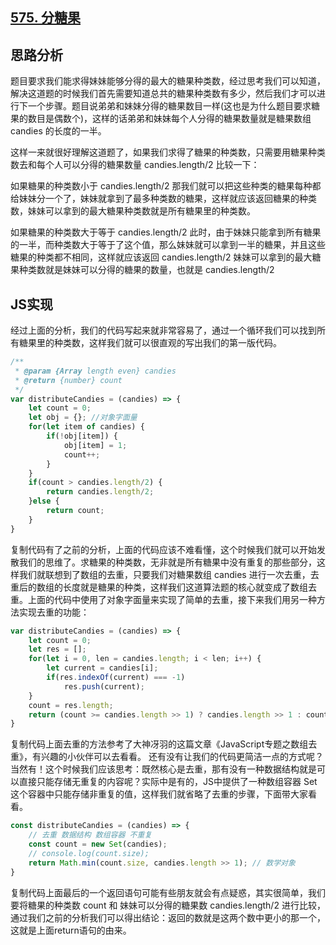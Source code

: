 ## [575. 分糖果](https://leetcode-cn.com/problems/distribute-candies/)

## 思路分析

题目要求我们能求得妹妹能够分得的最大的糖果种类数，经过思考我们可以知道，解决这道题的时候我们首先需要知道总共的糖果种类数有多少，然后我们才可以进行下一个步骤。题目说弟弟和妹妹分得的糖果数目一样(这也是为什么题目要求糖果的数目是偶数个)，这样的话弟弟和妹妹每个人分得的糖果数量就是糖果数组 candies 的长度的一半。

这样一来就很好理解这道题了，如果我们求得了糖果的种类数，只需要用糖果种类数去和每个人可以分得的糖果数量 candies.length/2 比较一下：

如果糖果的种类数小于 candies.length/2 那我们就可以把这些种类的糖果每种都给妹妹分一个了，妹妹就拿到了最多种类数的糖果，这样就应该返回糖果的种类数，妹妹可以拿到的最大糖果种类数就是所有糖果里的种类数。

如果糖果的种类数大于等于 candies.length/2 此时，由于妹妹只能拿到所有糖果的一半，而种类数大于等于了这个值，那么妹妹就可以拿到一半的糖果，并且这些糖果的种类都不相同，这样就应该返回 candies.length/2 妹妹可以拿到的最大糖果种类数就是妹妹可以分得的糖果的数量，也就是 candies.length/2

## JS实现

经过上面的分析，我们的代码写起来就非常容易了，通过一个循环我们可以找到所有糖果里的种类数，这样我们就可以很直观的写出我们的第一版代码。

```JavaScript
/**
 * @param {Array length even} candies 
 * @return {number} count
 */
var distributeCandies = (candies) => {
    let count = 0;
    let obj = {}; //对象字面量
    for(let item of candies) {
        if(!obj[item]) {
            obj[item] = 1;
            count++;
        }
    }
    if(count > candies.length/2) {
        return candies.length/2;
    }else {
        return count;
    }
}
```

复制代码有了之前的分析，上面的代码应该不难看懂，这个时候我们就可以开始发散我们的思维了。求糖果的种类数，无非就是所有糖果中没有重复的那些部分，这样我们就联想到了数组的去重，只要我们对糖果数组 candies 进行一次去重，去重后的数组的长度就是糖果的种类，这样我们这道算法题的核心就变成了数组去重。上面的代码中使用了对象字面量来实现了简单的去重，接下来我们用另一种方法实现去重的功能：

```JavaScript
var distributeCandies = (candies) => {
    let count = 0;
    let res = [];
    for(let i = 0, len = candies.length; i < len; i++) {
        let current = candies[i];
        if(res.indexOf(current) === -1)
            res.push(current);
    }
    count = res.length;
    return (count >= candies.length >> 1) ? candies.length >> 1 : count; //除法右移一位 乘法左移一位
}
```

复制代码上面去重的方法参考了大神冴羽的这篇文章《JavaScript专题之数组去重》，有兴趣的小伙伴可以去看看。
还有没有让我们的代码更简洁一点的方式呢？当然有！这个时候我们应该思考：既然核心是去重，那有没有一种数据结构就是可以直接只能存储无重复的内容呢？实际中是有的，JS中提供了一种数组容器 Set 这个容器中只能存储非重复的值，这样我们就省略了去重的步骤，下面带大家看看。

```JavaScript
const distributeCandies = (candies) => {
    // 去重 数据结构 数组容器 不重复
    const count = new Set(candies);
    // console.log(count.size);
    return Math.min(count.size, candies.length >> 1); // 数学对象
}
```

复制代码上面最后的一个返回语句可能有些朋友就会有点疑惑，其实很简单，我们要将糖果的种类数 count 和 妹妹可以分得的糖果数 candies.length/2 进行比较，通过我们之前的分析我们可以得出结论：返回的数就是这两个数中更小的那一个，这就是上面return语句的由来。